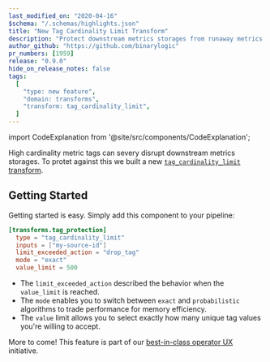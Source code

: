 ```yaml
---
last_modified_on: "2020-04-16"
$schema: "/.schemas/highlights.json"
title: "New Tag Cardinality Limit Transform"
description: "Protect downstream metrics storages from runaway metrics tags"
author_github: "https://github.com/binarylogic"
pr_numbers: [1959]
release: "0.9.0"
hide_on_release_notes: false
tags:
  [
    "type: new feature",
    "domain: transforms",
    "transform: tag_cardinality_limit",
  ]
---
```


import CodeExplanation from '@site/src/components/CodeExplanation';

High cardinality metric tags can severy disrupt downstream metrics storages. To
protet against this we built a new
[`tag_cardinality_limit` transform][docs.transforms.tag_cardinality_limit].

## Getting Started

Getting started is easy. Simply add this component to your pipeline:

```toml title="vector.toml"
[transforms.tag_protection]
  type = "tag_cardinality_limit"
  inputs = ["my-source-id"]
  limit_exceeded_action = "drop_tag"
  mode = "exact"
  value_limit = 500
```

<CodeExplanation>

- The `limit_exceeded_action` described the behavior when the `value_limit` is reached.
- The `mode` enables you to switch between `exact` and `probabilistic` algorithms to trade performance for memory efficiency.
- The `value` limit allows you to select exactly how many unique tag values you're willing to accept.

</CodeExplanation>

More to come! This feature is part of our [best-in-class operator
UX][urls.milestone_39] initiative.

[docs.transforms.tag_cardinality_limit]: /docs/reference/transforms/tag_cardinality_limit/
[urls.milestone_39]: https://github.com/timberio/vector/milestone/39
